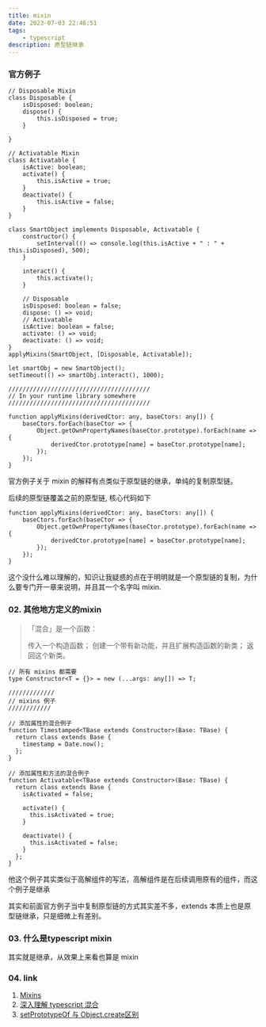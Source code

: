 ```yaml
---
title: mixin
date: 2023-07-03 22:46:51
tags: 
    - typescript
description: 原型链继承
---
```


### 官方例子

```
// Disposable Mixin
class Disposable {
    isDisposed: boolean;
    dispose() {
        this.isDisposed = true;
    }

}

// Activatable Mixin
class Activatable {
    isActive: boolean;
    activate() {
        this.isActive = true;
    }
    deactivate() {
        this.isActive = false;
    }
}

class SmartObject implements Disposable, Activatable {
    constructor() {
        setInterval(() => console.log(this.isActive + " : " + this.isDisposed), 500);
    }

    interact() {
        this.activate();
    }

    // Disposable
    isDisposed: boolean = false;
    dispose: () => void;
    // Activatable
    isActive: boolean = false;
    activate: () => void;
    deactivate: () => void;
}
applyMixins(SmartObject, [Disposable, Activatable]);

let smartObj = new SmartObject();
setTimeout(() => smartObj.interact(), 1000);

////////////////////////////////////////
// In your runtime library somewhere
////////////////////////////////////////

function applyMixins(derivedCtor: any, baseCtors: any[]) {
    baseCtors.forEach(baseCtor => {
        Object.getOwnPropertyNames(baseCtor.prototype).forEach(name => {
            derivedCtor.prototype[name] = baseCtor.prototype[name];
        });
    });
}
```

官方例子关于 mixin 的解释有点类似于原型链的继承，单纯的复制原型链。

后续的原型链覆盖之前的原型链, 核心代码如下

```
function applyMixins(derivedCtor: any, baseCtors: any[]) {
    baseCtors.forEach(baseCtor => {
        Object.getOwnPropertyNames(baseCtor.prototype).forEach(name => {
            derivedCtor.prototype[name] = baseCtor.prototype[name];
        });
    });
}
```

这个没什么难以理解的，知识让我疑惑的点在于明明就是一个原型链的复制，为什么要专门开一章来说明，并且其一个名字叫 mixin.

### 02. 其他地方定义的mixin

> 「混合」是一个函数：
> 
> 传入一个构造函数；
> 创建一个带有新功能，并且扩展构造函数的新类；
> 返回这个新类。

```
// 所有 mixins 都需要
type Constructor<T = {}> = new (...args: any[]) => T;

/////////////
// mixins 例子
////////////

// 添加属性的混合例子
function Timestamped<TBase extends Constructor>(Base: TBase) {
  return class extends Base {
    timestamp = Date.now();
  };
}

// 添加属性和方法的混合例子
function Activatable<TBase extends Constructor>(Base: TBase) {
  return class extends Base {
    isActivated = false;

    activate() {
      this.isActivated = true;
    }

    deactivate() {
      this.isActivated = false;
    }
  };
}
```
他这个例子其实类似于高解组件的写法，高解组件是在后续调用原有的组件，而这个例子是继承

其实和前面官方例子当中复制原型链的方式其实差不多，extends 本质上也是原型链继承，只是细微上有差别。

### 03. 什么是typescript mixin

其实就是继承，从效果上来看也算是 mixin

### 04. link

1. [Mixins](https://www.tslang.cn/docs/handbook/mixins.html)
2. [深入理解 typescript 混合](https://jkchao.github.io/typescript-book-chinese/typings/mixins.html#%E5%88%9B%E5%BB%BA%E4%B8%80%E4%B8%AA%E6%9E%84%E9%80%A0%E5%87%BD%E6%95%B0)
3. [setPrototypeOf 与 Object.create区别](https://juejin.cn/post/6844903527941144589)
